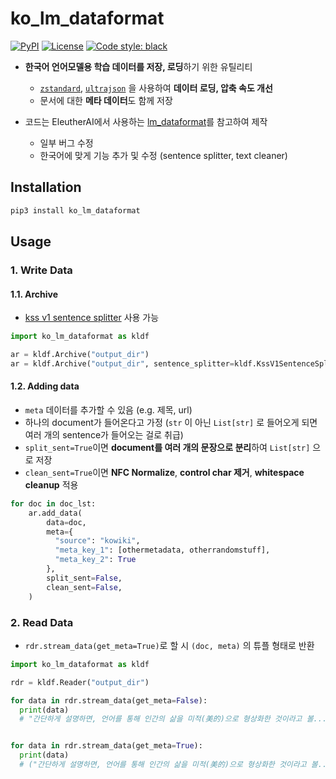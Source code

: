 # ko_lm_dataformat

[![PyPI](https://img.shields.io/pypi/v/ko_lm_dataformat)](https://pypi.org/project/ko_lm_dataformat/)
[![License](https://img.shields.io/github/license/monologg/ko_lm_dataformat)](https://github.com/monologg/ko_lm_dataformat/blob/master/LICENSE)
[![Code style: black](https://img.shields.io/badge/code%20style-black-000000.svg)](https://github.com/psf/black)

- **한국어 언어모델용 학습 데이터를 저장, 로딩**하기 위한 유틸리티

  - [`zstandard`](https://github.com/facebook/zstd), [`ultrajson`](https://github.com/ultrajson/ultrajson) 을 사용하여 **데이터 로딩, 압축 속도 개선**
  - 문서에 대한 **메타 데이터**도 함께 저장

- 코드는 EleutherAI에서 사용하는 [lm_dataformat](https://github.com/leogao2/lm_dataformat)를 참고하여 제작
  - 일부 버그 수정
  - 한국어에 맞게 기능 추가 및 수정 (sentence splitter, text cleaner)

## Installation

```bash
pip3 install ko_lm_dataformat
```

## Usage

### 1. Write Data

#### 1.1. Archive

- [kss v1 sentence splitter](https://github.com/likejazz/korean-sentence-splitter) 사용 가능

```python
import ko_lm_dataformat as kldf

ar = kldf.Archive("output_dir")
ar = kldf.Archive("output_dir", sentence_splitter=kldf.KssV1SentenceSplitter()) # Use sentence splitter
```

#### 1.2. Adding data

- `meta` 데이터를 추가할 수 있음 (e.g. 제목, url)
- 하나의 document가 들어온다고 가정 (`str` 이 아닌 `List[str]` 로 들어오게 되면 여러 개의 sentence가 들어오는 걸로 취급)
- `split_sent=True`이면 **document를 여러 개의 문장으로 분리**하여 `List[str]` 으로 저장
- `clean_sent=True`이면 **NFC Normalize**, **control char 제거**, **whitespace cleanup** 적용

```python
for doc in doc_lst:
    ar.add_data(
        data=doc,
        meta={
          "source": "kowiki",
          "meta_key_1": [othermetadata, otherrandomstuff],
          "meta_key_2": True
        },
        split_sent=False,
        clean_sent=False,
    )
```

### 2. Read Data

- `rdr.stream_data(get_meta=True)`로 할 시 `(doc, meta)` 의 튜플 형태로 반환

```python
import ko_lm_dataformat as kldf

rdr = kldf.Reader("output_dir")

for data in rdr.stream_data(get_meta=False):
  print(data)
  # "간단하게 설명하면, 언어를 통해 인간의 삶을 미적(美的)으로 형상화한 것이라고 볼...."


for data in rdr.stream_data(get_meta=True):
  print(data)
  # ("간단하게 설명하면, 언어를 통해 인간의 삶을 미적(美的)으로 형상화한 것이라고 볼....", {"source": "kowiki", ...})
```
